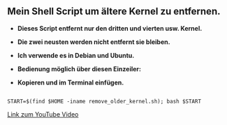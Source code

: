 ## Mein Shell Script um ältere Kernel zu entfernen.

* **Dieses Script entfernt nur den dritten und vierten usw. Kernel.**

* **Die zwei neusten werden nicht entfernt sie bleiben.**

* **Ich verwende es in Debian und Ubuntu.**

* **Bedienung möglich über diesen Einzeiler:**

* **Kopieren und im Terminal einfügen.**

```

START=$(find $HOME -iname remove_older_kernel.sh); bash $START

```

[Link zum YouTube Video](https://www.youtube.com/watch?v=NwxrXy_nUPw)
